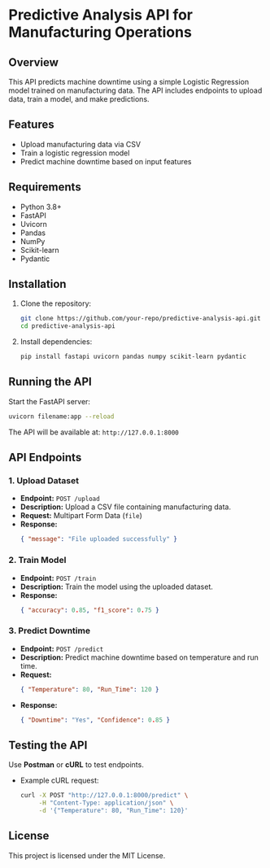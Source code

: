 # Predictive Analysis API for Manufacturing Operations

## Overview
This API predicts machine downtime using a simple Logistic Regression model trained on manufacturing data. The API includes endpoints to upload data, train a model, and make predictions.

## Features
- Upload manufacturing data via CSV
- Train a logistic regression model
- Predict machine downtime based on input features

## Requirements
- Python 3.8+
- FastAPI
- Uvicorn
- Pandas
- NumPy
- Scikit-learn
- Pydantic

## Installation
1. Clone the repository:
   ```bash
   git clone https://github.com/your-repo/predictive-analysis-api.git
   cd predictive-analysis-api
   ```
2. Install dependencies:
   ```bash
   pip install fastapi uvicorn pandas numpy scikit-learn pydantic
   ```

## Running the API
Start the FastAPI server:
```bash
uvicorn filename:app --reload
```

The API will be available at: `http://127.0.0.1:8000`

## API Endpoints

### 1. Upload Dataset
- **Endpoint:** `POST /upload`
- **Description:** Upload a CSV file containing manufacturing data.
- **Request:** Multipart Form Data (`file`)
- **Response:**
  ```json
  { "message": "File uploaded successfully" }
  ```

### 2. Train Model
- **Endpoint:** `POST /train`
- **Description:** Train the model using the uploaded dataset.
- **Response:**
  ```json
  { "accuracy": 0.85, "f1_score": 0.75 }
  ```

### 3. Predict Downtime
- **Endpoint:** `POST /predict`
- **Description:** Predict machine downtime based on temperature and run time.
- **Request:**
  ```json
  { "Temperature": 80, "Run_Time": 120 }
  ```
- **Response:**
  ```json
  { "Downtime": "Yes", "Confidence": 0.85 }
  ```

## Testing the API
Use **Postman** or **cURL** to test endpoints.
- Example cURL request:
  ```bash
  curl -X POST "http://127.0.0.1:8000/predict" \
       -H "Content-Type: application/json" \
       -d '{"Temperature": 80, "Run_Time": 120}'
  ```

## License
This project is licensed under the MIT License.

